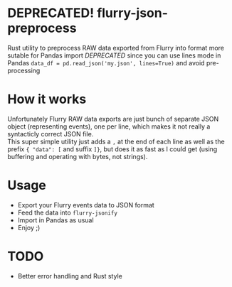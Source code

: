 # DEPRECATED! flurry-json-preprocess

Rust utility to preprocess RAW data exported from Flurry into format more sutable for Pandas import
*DEPRECATED* since you can use lines mode in Pandas `data_df = pd.read_json('my.json', lines=True)` and avoid pre-processing

# How it works

Unfortunately Flurry RAW data exports are just bunch of separate JSON object (representing events), one per line, which makes it not really a syntacticly correct JSON file.  
This super simple utility just adds a `,` at the end of each line as well as the prefix `{ "data": [` and suffix `]}`, but does it as fast as I could get (using buffering and operating with bytes, not strings).

# Usage

- Export your Flurry events data to JSON format
- Feed the data into `flurry-jsonify`
- Import in Pandas as usual
- Enjoy ;)

# TODO

- Better error handling and Rust style
